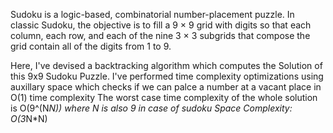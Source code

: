 Sudoku is a logic-based, combinatorial number-placement puzzle. In classic Sudoku, the objective is to fill a 9 × 9 grid with digits so that each column,
each row, and each of the nine 3 × 3 subgrids that compose the grid contain all of the digits from 1 to 9.

Here, I've devised a backtracking algorithm which computes the Solution of this 9x9 Sudoku Puzzle.
I've performed time complexity optimizations using auxillary space which checks if we can palce a number at a vacant place
in O(1) time complexity
The worst case time complexity of the whole solution is O(9^(N*N)) where N is also 9 in case of sudoku
Space Complexity: O(3*N*N)
